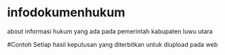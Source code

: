 # infodokumenhukum
about informasi hukum yang ada pada pemerintah kabupaten luwu utara

#Contoh
Setiap hasil keputusan yang diterbitkan untuk diupload pada web
